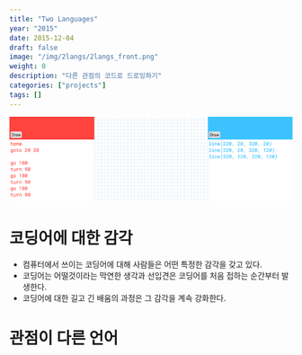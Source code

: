 ```yaml
---
title: "Two Languages"
year: "2015"
date: 2015-12-04
draft: false
image: "/img/2langs/2langs_front.png"
weight: 0
description: "다른 관점의 코드로 드로잉하기"
categories: ["projects"]
tags: []
---
```

![](/img/2langs/2langs_top.png "Two Languages")

# 코딩어에 대한 감각
 * 컴퓨터에서 쓰이는 코딩어에 대해 사람들은 어떤 특정한 감각을 갖고 있다.
 * 코딩어는 어떨것이라는 막연한 생각과 선입견은 코딩어를 처음 접하는 순간부터 발생한다.
 * 코딩어에 대한 길고 긴 배움의 과정은 그 감각을 계속 강화한다.

# 관점이 다른 언어
